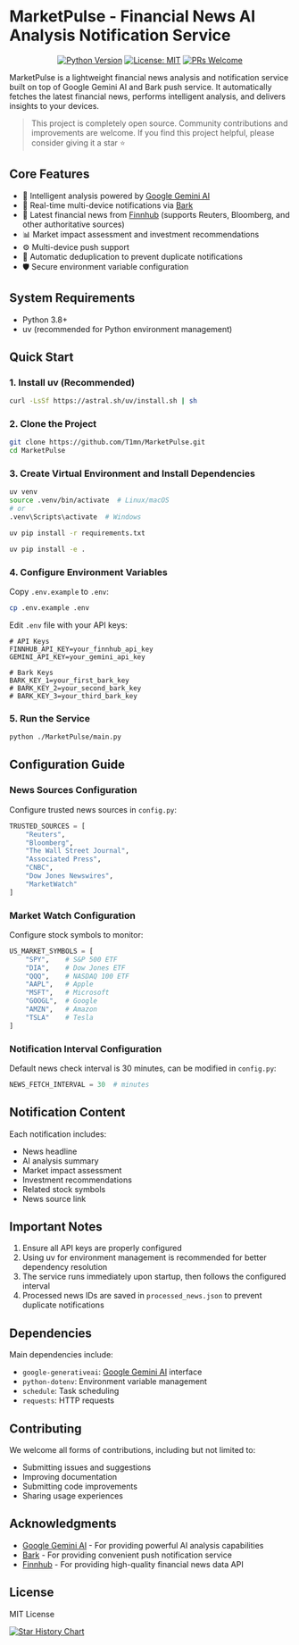 # MarketPulse - Financial News AI Analysis Notification Service

<div align="center">

[![Python Version](https://img.shields.io/badge/python-3.10%2B-blue.svg)](https://www.python.org/downloads/)
[![License: MIT](https://img.shields.io/badge/License-MIT-yellow.svg)](https://opensource.org/licenses/MIT)
[![PRs Welcome](https://img.shields.io/badge/PRs-welcome-brightgreen.svg?style=flat-square)](http://makeapullrequest.com)

</div>

MarketPulse is a lightweight financial news analysis and notification service built on top of Google Gemini AI and Bark push service. It automatically fetches the latest financial news, performs intelligent analysis, and delivers insights to your devices.

> This project is completely open source. Community contributions and improvements are welcome. If you find this project helpful, please consider giving it a star ⭐️

## Core Features

- 🤖 Intelligent analysis powered by [Google Gemini AI](https://github.com/google/generative-ai-python)
- 🔔 Real-time multi-device notifications via [Bark](https://github.com/Finb/Bark)
- 📰 Latest financial news from [Finnhub](https://finnhub.io/) (supports Reuters, Bloomberg, and other authoritative sources)
- 📊 Market impact assessment and investment recommendations
- ⚙️ Multi-device push support
- 🔄 Automatic deduplication to prevent duplicate notifications
- 🛡️ Secure environment variable configuration

## System Requirements

- Python 3.8+
- uv (recommended for Python environment management)

## Quick Start

### 1. Install uv (Recommended)

```bash
curl -LsSf https://astral.sh/uv/install.sh | sh
```

### 2. Clone the Project

```bash
git clone https://github.com/T1mn/MarketPulse.git
cd MarketPulse
```

### 3. Create Virtual Environment and Install Dependencies

```bash
uv venv
source .venv/bin/activate  # Linux/macOS
# or
.venv\Scripts\activate  # Windows

uv pip install -r requirements.txt

uv pip install -e .
```

### 4. Configure Environment Variables

Copy `.env.example` to `.env`:

```bash
cp .env.example .env
```

Edit `.env` file with your API keys:

```env
# API Keys
FINNHUB_API_KEY=your_finnhub_api_key
GEMINI_API_KEY=your_gemini_api_key

# Bark Keys
BARK_KEY_1=your_first_bark_key
# BARK_KEY_2=your_second_bark_key
# BARK_KEY_3=your_third_bark_key
```

### 5. Run the Service

```bash
python ./MarketPulse/main.py
```

## Configuration Guide

### News Sources Configuration

Configure trusted news sources in `config.py`:

```python
TRUSTED_SOURCES = [
    "Reuters",
    "Bloomberg",
    "The Wall Street Journal",
    "Associated Press",
    "CNBC",
    "Dow Jones Newswires",
    "MarketWatch"
]
```

### Market Watch Configuration

Configure stock symbols to monitor:

```python
US_MARKET_SYMBOLS = [
    "SPY",    # S&P 500 ETF
    "DIA",    # Dow Jones ETF
    "QQQ",    # NASDAQ 100 ETF
    "AAPL",   # Apple
    "MSFT",   # Microsoft
    "GOOGL",  # Google
    "AMZN",   # Amazon
    "TSLA"    # Tesla
]
```

### Notification Interval Configuration

Default news check interval is 30 minutes, can be modified in `config.py`:

```python
NEWS_FETCH_INTERVAL = 30  # minutes
```

## Notification Content

Each notification includes:
- News headline
- AI analysis summary
- Market impact assessment
- Investment recommendations
- Related stock symbols
- News source link

## Important Notes

1. Ensure all API keys are properly configured
2. Using uv for environment management is recommended for better dependency resolution
3. The service runs immediately upon startup, then follows the configured interval
4. Processed news IDs are saved in `processed_news.json` to prevent duplicate notifications

## Dependencies

Main dependencies include:
- `google-generativeai`: [Google Gemini AI](https://github.com/google/generative-ai-python) interface
- `python-dotenv`: Environment variable management
- `schedule`: Task scheduling
- `requests`: HTTP requests

## Contributing

We welcome all forms of contributions, including but not limited to:
- Submitting issues and suggestions
- Improving documentation
- Submitting code improvements
- Sharing usage experiences

## Acknowledgments

- [Google Gemini AI](https://github.com/google/generative-ai-python) - For providing powerful AI analysis capabilities
- [Bark](https://github.com/Finb/Bark) - For providing convenient push notification service
- [Finnhub](https://finnhub.io/) - For providing high-quality financial news data API



## License

MIT License 

[![Star History Chart](https://api.star-history.com/svg?repos=T1mn/MarketPulse&type=Date)](https://www.star-history.com/#T1mn/MarketPulse&Date)